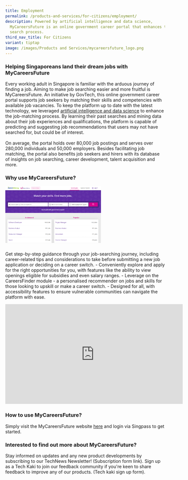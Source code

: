 ```yaml
---
title: Employment
permalink: /products-and-services/for-citizens/employment/
description: Powered by artificial intelligence and data science,
  MyCareersFuture is an online government career portal that enhances the job
  search process.
third_nav_title: For Citizens
variant: tiptap
image: /images/Products and Services/mycareersfuture_logo.png
---
```

<h3><strong>Helping Singaporeans land their dream jobs with MyCareersFuture</strong></h3>
<p></p>
<p></p>
<p>Every working adult in Singapore is familiar with the arduous journey
of finding a job. Aiming to make job searching easier and more fruitful
is MyCareersFuture. An initiative by GovTech, this online government career
portal supports job seekers by matching their skills and competencies with
available job vacancies. To keep the platform up to date with the latest
technology, we leveraged <a href="https://medium.com/dsaid-govtech/generating-job-recommendations-for-jobseekers-on-mycareersfuture-699c82cf6463" rel="noopener noreferrer nofollow" target="_blank"><u>artificial intelligence and data science</u></a> to
enhance the job-matching process. By learning their past searches and mining
data about their job experiences and qualifications, the platform is capable
of predicting and suggesting job recommendations that users may not have
searched for, but could be of interest.
<br>
<br>On average, the portal holds over 80,000 job postings and serves over
280,000 individuals and 50,000 employers. Besides facilitating job matching,
the portal also benefits job seekers and hirers with its database of insights
on job searching, career development, talent acquisition and more.</p>
<p></p>
<h3><strong>Why use MyCareersFuture?</strong></h3>
<div class="isomer-image-wrapper">
<img style="width: 60%;" height="auto" width="100%" alt="MyCareersFuture is an online government career portal that facilitates job matching for Singaporeans" src="/images/Products and Services/mycareersfuture.png">
</div>
<p></p>
<h3></h3>
<p>Get step-by-step guidance through your job-searching journey, including
career-related tips and considerations to take before submitting a new
job application or deciding on a career switch. - Conveniently explore
and apply for the right opportunities for you, with features like the ability
to view openings eligible for subsidies and even salary ranges. - Leverage
on the CareersFinder module - a personalised recommender on jobs and skills
for those looking to upskill or make a career switch. - Designed for all,
with accessibility features to ensure vulnerable communities can navigate
the platform with ease.</p>
<div class="iframe-wrapper">
<iframe height="315" width="560" allowfullscreen="true" frameborder="0" src="https://www.youtube.com/embed/apGASPSxdBE?si=ZT9sUizM8XCdmWpO"></iframe>
</div>
<p></p>
<h3><strong>How to use MyCareersFuture?</strong></h3>
<p>Simply visit the MyCareersFuture website <a href="https://www.mycareersfuture.gov.sg/search?page=0&amp;gad_source=1&amp;gclid=CjwKCAiAzJOtBhALEiwAtwj8trZgdhipwvN9LkRNcqczUaYikeXoqWXK2IblQ7K-BOqJp7V3iatGbBoCyUIQAvD_BwE" class="waffle-rich-text-link" rel="noopener noreferrer nofollow" target="_blank"><u>here</u></a> and
login via Singpass to get started.</p>
<p></p>
<h3><strong>Interested to find out more about MyCareersFuture?</strong></h3>
<p>Stay informed on updates and any new product developments by subscribing
to our TechNews Newsletter! (Subscription form link). Sign up as a Tech
Kaki to join our feedback community if you're keen to share feedback to
improve any of our products. (Tech kaki sign up form).</p>